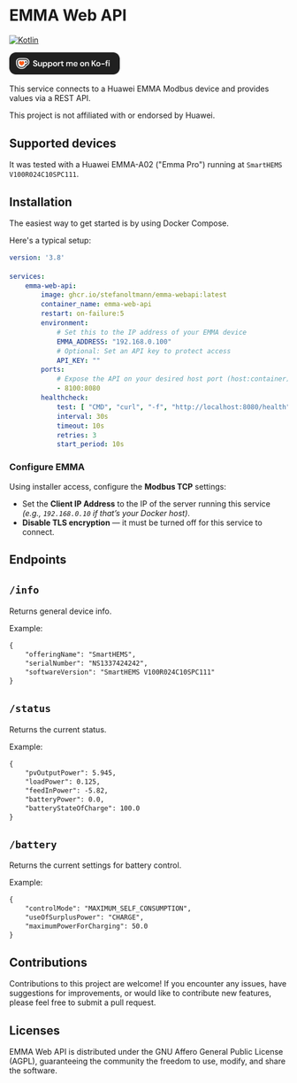 # EMMA Web API

[![Kotlin](https://img.shields.io/badge/kotlin-2.1.21-blue.svg?logo=kotlin)](httpw://kotlinlang.org)

<a href="https://ko-fi.com/StefanOltmann">
    <img src="assets/support_me_on_kofi_dark.png" alt="Support me on Ko-fi" width="200">
</a>

This service connects to a Huawei EMMA Modbus device and provides values via a REST API.

This project is not affiliated with or endorsed by Huawei.

## Supported devices

It was tested with a Huawei EMMA-A02 ("Emma Pro") running at `SmartHEMS V100R024C10SPC111`.

## Installation

The easiest way to get started is by using Docker Compose.

Here's a typical setup:

```yaml
version: '3.8'

services:
    emma-web-api:
        image: ghcr.io/stefanoltmann/emma-webapi:latest
        container_name: emma-web-api
        restart: on-failure:5
        environment:
            # Set this to the IP address of your EMMA device
            EMMA_ADDRESS: "192.168.0.100"
            # Optional: Set an API key to protect access
            API_KEY: ""
        ports:
            # Expose the API on your desired host port (host:container)
            - 8100:8080
        healthcheck:
            test: [ "CMD", "curl", "-f", "http://localhost:8080/health" ]
            interval: 30s
            timeout: 10s
            retries: 3
            start_period: 10s
```

### Configure EMMA

Using installer access, configure the **Modbus TCP** settings:

- Set the **Client IP Address** to the IP of the server running this service  
  *(e.g., `192.168.0.10` if that’s your Docker host)*.
- **Disable TLS encryption** — it must be turned off for this service to connect.

## Endpoints

## `/info`

Returns general device info.

Example:

```
{
    "offeringName": "SmartHEMS",
    "serialNumber": "NS1337424242",
    "softwareVersion": "SmartHEMS V100R024C10SPC111"
}
```

## `/status`

Returns the current status.

Example:

```
{
    "pvOutputPower": 5.945,
    "loadPower": 0.125,
    "feedInPower": -5.82,
    "batteryPower": 0.0,
    "batteryStateOfCharge": 100.0
}
```

## `/battery`

Returns the current settings for battery control.

Example:

```
{
    "controlMode": "MAXIMUM_SELF_CONSUMPTION",
    "useOfSurplusPower": "CHARGE",
    "maximumPowerForCharging": 50.0
}
```

## Contributions

Contributions to this project are welcome! If you encounter any issues,
have suggestions for improvements, or would like to contribute new features,
please feel free to submit a pull request.

## Licenses

EMMA Web API is distributed under the GNU Affero General Public License (AGPL),
guaranteeing the community the freedom to use, modify, and share the software.
